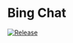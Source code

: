 # Bing Chat
[![Release](https://github.com/smilerryan/browser/actions/workflows/main.yml/badge.svg)](https://github.com/smilerryan/browser/actions/workflows/main.yml)
